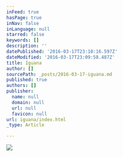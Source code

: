 ```yaml
---
inFeed: true
hasPage: true
inNav: false
inLanguage: null
starred: false
keywords: []
description: ''
datePublished: '2016-03-17T23:10:16.597Z'
dateModified: '2016-03-17T23:09:58.487Z'
title: Iguana
author: []
sourcePath: _posts/2016-03-17-iguana.md
published: true
authors: []
publisher:
  name: null
  domain: null
  url: null
  favicon: null
url: iguana/index.html
_type: Article

---
```

![](https://the-grid-user-content.s3-us-west-2.amazonaws.com/698690ec-3114-4f51-96c8-b94cf0f12468.jpg)